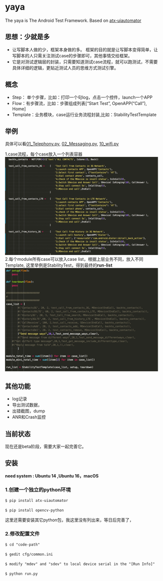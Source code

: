# yaya

The yaya is The Android Test Framework. Based on [atx-uiautomator](https://github.com/openatx/atx-uiautomator)

## 思想：少就是多
   - 让写脚本人做的少，框架本身做的多。
框架的目的就是让写脚本变得简单，让写脚本的人只需关注测试case的步骤即可，其他事情交给框架。
   - 它是对测试逻辑层的封装，只需要知道测试case流程，就可以跑测试，不需要具体详细的逻辑，更贴近测试人员的思维方式测试引擎。

## 概念
   - Step： 单个步骤，比如：打印一个句log，点击一个控件，launch一个APP
   - Flow：有步骤流，比如：步骤组成列表[“Start Test”, OpenAPP(“Call”), Home]
   - Template：业务模块，case运行业务流程封装,比如：StabilityTestTemplate

## 举例
具体可以看[01_Telephony.py](01_Telephony.py), [02_Messaging.py](02_Messaging.py), [10_wifi.py](10_wifi.py)

 1.case流程，每个case放入一个列表容器
 ![cases](README-res/cases.jpg)
 2.每个module所有case可以放入case list，根据上层业务不同，放入不同Template, 这里举例是StabilityTest，得到最终的**run-list**
 ![case-list-run-list](README-res/case-list-run-list.jpg)
 
## 其他功能
   - log记录
   - 导出测试数据，
   - 出错截图，dump
   - ANR和Crash监控

## 当前状态
现在还是beta阶段，需要大家一起完善它。
 
## 安装
**need system : Ubuntu 14 ,Ubuntu 16，macOS**

### 1.创建一个独立的python环境
    $ pip install atx-uiautomator

    $ pip install opencv-python
    
这里还需要安装其它python包，我这里没有列出来，等日后完善了，

### 2.修改配置文件
    $ cd "code-path"

    $ gedit cfg/common.ini

    $ modify "mdev" and "sdev" to local device serial in the "[Run Info]"

    $ python run.py  